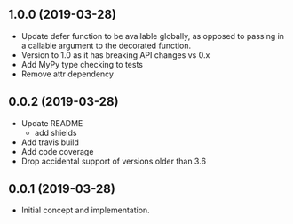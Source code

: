 1.0.0 (2019-03-28)
----------------------
- Update defer function to be available globally, as 
  opposed to passing in a callable argument to the
  decorated function. 
- Version to 1.0 as it has breaking API changes vs 0.x
- Add MyPy type checking to tests
- Remove attr dependency

0.0.2 (2019-03-28)
----------------------
- Update README
    - add shields
- Add travis build
- Add code coverage
- Drop accidental support of versions older than 3.6

0.0.1 (2019-03-28)
----------------------
- Initial concept and implementation.